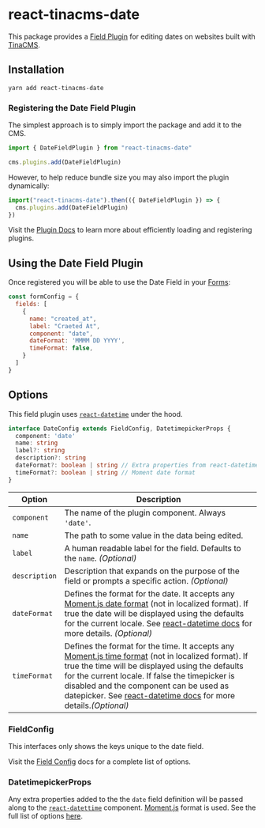 # react-tinacms-date

This package provides a [Field Plugin](https://tinacms.org/docs/plugins/fields) for editing dates on websites built with [TinaCMS](https://tinacms.org).

## Installation


```
yarn add react-tinacms-date
```

### Registering the Date Field Plugin

The simplest approach is to simply import the package and add it to the CMS.

```js
import { DateFieldPlugin } from "react-tinacms-date"

cms.plugins.add(DateFieldPlugin)
```

However, to help reduce bundle size you may also import the plugin dynamically:

```js
import("react-tinacms-date").then(({ DateFieldPlugin }) => {
  cms.plugins.add(DateFieldPlugin)
})
```

Visit the [Plugin Docs](https://tinacms.org/docs/plugins/#adding-plugins) to learn more about efficiently loading and registering plugins.


## Using the Date Field Plugin

Once registered you will be able to use the Date Field in your [Forms](https://tinacms.org/docs/forms):

```js
const formConfig = {
  fields: [
    {
      name: "created_at",
      label: "Craeted At",
      component: "date",
      dateFormat: 'MMMM DD YYYY',
      timeFormat: false,
    }
  ]
}
```


## Options

This field plugin uses [`react-datetime`](https://www.npmjs.com/package/react-datetime) under the hood.

```typescript
interface DateConfig extends FieldConfig, DatetimepickerProps {
  component: 'date'
  name: string
  label?: string
  description?: string
  dateFormat?: boolean | string // Extra properties from react-datetime
  timeFormat?: boolean | string // Moment date format
}
```

| Option        | Description                                                                                                                                                                                                                                                                                                                                                                                                               |
| ------------- | ------------------------------------------------------------------------------------------------------------------------------------------------------------------------------------------------------------------------------------------------------------------------------------------------------------------------------------------------------------------------------------------------------------------------- |
| `component`   | The name of the plugin component. Always `'date'`.                                                                                                                                                                                                                                                                                                                                                                        |
| `name`        | The path to some value in the data being edited.                                                                                                                                                                                                                                                                                                                                                                          |
| `label`       | A human readable label for the field. Defaults to the `name`. _(Optional)_                                                                                                                                                                                                                                                                                                                                                |
| `description` | Description that expands on the purpose of the field or prompts a specific action. _(Optional)_                                                                                                                                                                                                                                                                                                                           |
| `dateFormat`  | Defines the format for the date. It accepts any [Moment.js date format](https://momentjs.com/docs/#/displaying/format/) (not in localized format). If true the date will be displayed using the defaults for the current locale. See [react-datetime docs](https://github.com/YouCanBookMe/react-datetime) for more details. _(Optional)_                                                                                 |
| `timeFormat`  | Defines the format for the time. It accepts any [Moment.js time format](https://momentjs.com/docs/#/displaying/format/) (not in localized format). If true the time will be displayed using the defaults for the current locale. If false the timepicker is disabled and the component can be used as datepicker. See [react-datetime docs](https://github.com/YouCanBookMe/react-datetime) for more details._(Optional)_ |

 ### FieldConfig

 This interfaces only shows the keys unique to the date field.

 Visit the [Field Config](https://tinacms.org/docs/plugins/fields) docs for a complete list of options.

 ### DatetimepickerProps

 Any extra properties added to the the `date` field definition will be passed along to the [`react-datettime`](https://www.npmjs.com/package/react-datetime) component. [Moment.js](https://momentjs.com/docs/#/displaying/format/) format is used. See the full list of options [here](https://www.npmjs.com/package/react-datetime#api).

